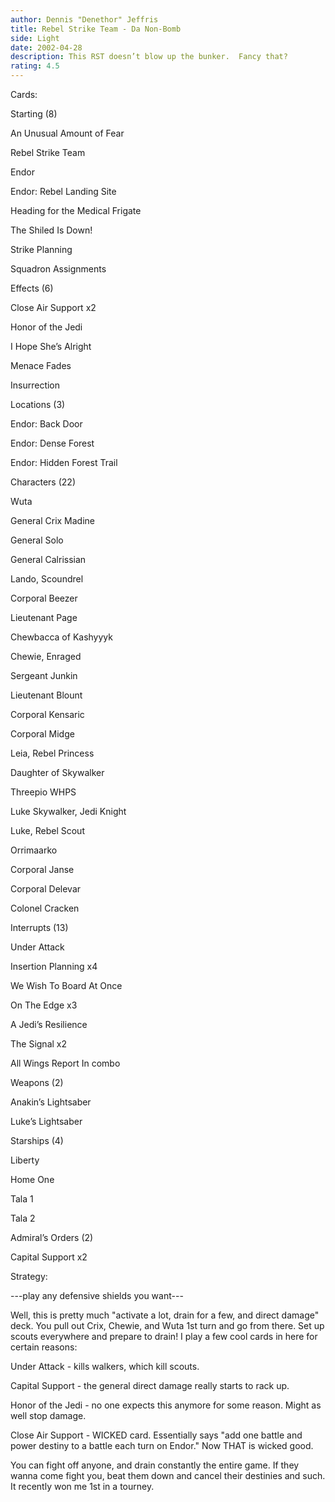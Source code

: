```yaml
---
author: Dennis "Denethor" Jeffris
title: Rebel Strike Team - Da Non-Bomb
side: Light
date: 2002-04-28
description: This RST doesn’t blow up the bunker.  Fancy that?
rating: 4.5
---
```

Cards: 

Starting (8)
An Unusual Amount of Fear
Rebel Strike Team
Endor
Endor: Rebel Landing Site
Heading for the Medical Frigate
The Shiled Is Down!
Strike Planning
Squadron Assignments

Effects (6)

Close Air Support x2
Honor of the Jedi
I Hope She’s Alright
Menace Fades
Insurrection

Locations (3)
Endor: Back Door
Endor: Dense Forest
Endor: Hidden Forest Trail

Characters (22)
Wuta
General Crix Madine
General Solo
General Calrissian
Lando, Scoundrel
Corporal Beezer
Lieutenant Page
Chewbacca of Kashyyyk
Chewie, Enraged
Sergeant Junkin
Lieutenant Blount
Corporal Kensaric
Corporal Midge
Leia, Rebel Princess
Daughter of Skywalker
Threepio WHPS
Luke Skywalker, Jedi Knight
Luke, Rebel Scout
Orrimaarko
Corporal Janse
Corporal Delevar
Colonel Cracken

Interrupts (13)
Under Attack
Insertion Planning x4
We Wish To Board At Once
On The Edge x3
A Jedi’s Resilience
The Signal x2
All Wings Report In combo

Weapons (2)
Anakin’s Lightsaber
Luke’s Lightsaber

Starships (4)
Liberty
Home One
Tala 1
Tala 2

Admiral’s Orders (2)
Capital Support x2 

Strategy: 

---play any defensive shields you want---

Well, this is pretty much "activate a lot, drain for a few, and direct damage" deck.  You pull out Crix, Chewie, and Wuta 1st turn and go from there.  Set up scouts everywhere and prepare to drain!  I play a few cool cards in here for certain reasons:

Under Attack - kills walkers, which kill scouts.
Capital Support - the general direct damage really starts to rack up.
Honor of the Jedi - no one expects this anymore for some reason.  Might as well stop damage.
Close Air Support - WICKED card.  Essentially says "add one battle and power destiny to a battle each turn on Endor."  Now THAT is wicked good.

You can fight off anyone, and drain constantly the entire game.  If they wanna come fight you, beat them down and cancel their destinies and such.  It recently won me 1st in a tourney. 